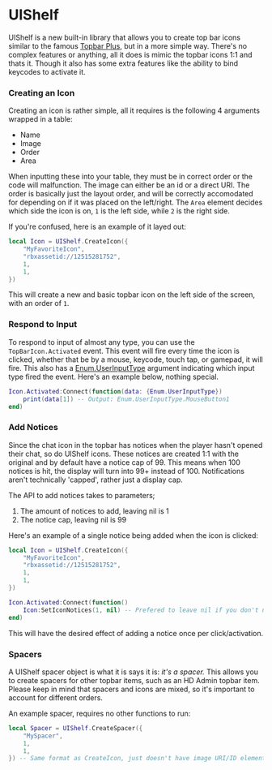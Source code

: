 # UIShelf

UIShelf is a new built-in library that allows you to create top bar icons similar to the famous [Topbar Plus](https://devforum.roblox.com/t/topbarplus-v291-construct-intuitive-topbar-icons-customise-them-with-themes-dropdowns-captions-labels-and-much-more/1017485), but in a more simple way. There's no complex features or anything, all it does is mimic the topbar icons 1:1 and thats it. Though it also has some extra features like the ability to bind keycodes to activate it.

### Creating an Icon

Creating an icon is rather simple, all it requires is the following 4 arguments wrapped in a table:

* Name
* Image
* Order
* Area

When inputting these into your table, they must be in correct order or the code will malfunction. The image can either be an id or a direct URI. The order is basically just the layout order, and will be correctly accomodated for depending on if it was placed on the left/right. The `Area` element decides which side the icon is on, `1` is the left side, while `2` is the right side.

If you're confused, here is an example of it layed out:

```lua
local Icon = UIShelf.CreateIcon({
	"MyFavoriteIcon",
	"rbxassetid://12515281752",
	1,
	1,
})
```

This will create a new and basic topbar icon on the left side of the screen, with an order of `1`.

### Respond to Input

To respond to input of almost any type, you can use the `TopBarIcon.Activated` event. This event will fire every time the icon is clicked, whether that be by a mouse, keycode, touch tap, or gamepad, it will fire. This also has a [Enum.UserInputType](https://create.roblox.com/docs/reference/engine/enums/UserInputType) argument indicating which input type fired the event. Here's an example below, nothing special.

```lua
Icon.Activated:Connect(function(data: {Enum.UserInputType}) 
	print(data[1]) -- Output: Enum.UserInputType.MouseButton1
end)
```
### Add Notices

Since the chat icon in the topbar has notices when the player hasn't opened their chat, so do UIShelf icons. These notices are created 1:1 with the original and by default have a notice cap of 99. This means when 100 notices is hit, the display will turn into 99+ instead of 100. Notifications aren't technically 'capped', rather just a display cap.

The API to add notices takes to parameters;

1. The amount of notices to add, leaving nil is 1
2. The notice cap, leaving nil is 99

Here's an example of a single notice being added when the icon is clicked:

```lua
local Icon = UIShelf.CreateIcon({
	"MyFavoriteIcon",
	"rbxassetid://12515281752",
	1,
	1,
})

Icon.Activated:Connect(function() 
	Icon:SetIconNotices(1, nil) -- Prefered to leave nil if you don't need to change the limit. This cuts down on string interpolation since the result is cached
end)
```

This will have the desired effect of adding a notice once per click/activation.

### Spacers

A UIShelf spacer object is what it is says it is: *it's a spacer.* This allows you to create spacers for other topbar items, such as an HD Admin topbar item. Please keep in mind that spacers and icons are mixed, so it's important to account for different orders.

An example spacer, requires no other functions to run:

```lua
local Spacer = UIShelf.CreateSpacer({
	"MySpacer",
	1,
	1,
}) -- Same format as CreateIcon, just doesn't have image URI/ID element
```